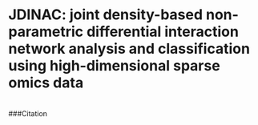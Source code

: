 # JDINAC: joint density-based non-parametric differential interaction network analysis and classification using high-dimensional sparse omics data
<br >
###Citation
